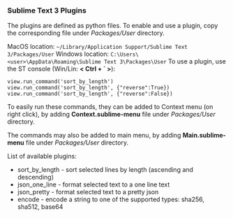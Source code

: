 ### Sublime Text 3 Plugins

The plugins are defined as python files. To enable and use a plugin, copy the corresponding file under *Packages/User* directory.

MacOS location: ```~/Library/Application Support/Sublime Text 3/Packages/User```
Windows location: ```C:\Users\<user>\AppData\Roaming\Sublime Text 3\Packages\User```
To use a plugin, use the ST console (Win/Lin: **< Ctrl + \` >**):

    view.run_command('sort_by_length')
    view.run_command('sort_by_length', {"reverse":True})
    view.run_command('sort_by_length', {"reverse":False})

To easily run these commands, they can be added to Context menu (on right click), by adding **Context.sublime-menu** file under *Packages/User* directory.

The commands may also be added to main menu, by adding **Main.sublime-menu** file under *Packages/User* directory.

List of available plugins:
 * sort_by_length - sort selected lines by length (ascending and descending)
 * json_one_line - format selected text to a one line text
 * json_pretty - format selected text to a pretty json
 * encode - encode a string to one of the supported types: sha256, sha512, base64